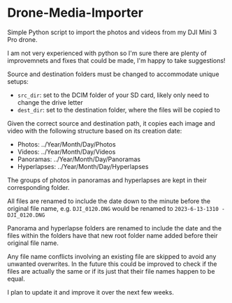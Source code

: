 # Drone-Media-Importer
Simple Python script to import the photos and videos from my DJI Mini 3 Pro drone.

I am not very experienced with python so I'm sure there are plenty of improvemnets and fixes that could be made, I'm happy to take suggestions!

Source and destination folders must be changed to accommodate unique setups:

* `src_dir`: set to the DCIM folder of your SD card, likely only need to change the drive letter
* `dest_dir`: set to the destination folder, where the files will be copied to

Given the correct source and destination path, it copies each image and video with the following structure based on its creation date:

* Photos: ../Year/Month/Day/Photos
* Videos: ../Year/Month/Day/Videos
* Panoramas: ../Year/Month/Day/Panoramas
* Hyperlapses: ../Year/Month/Day/Hyperlapses

The groups of photos in panoramas and hyperlapses are kept in their corresponding folder.

All files are renamed to include the date down to the minute before the original file name, e.g. `DJI_0120.DNG` would be renamed to `2023-6-13-1310 - DJI_0120.DNG`

Panorama and hyperlapse folders are renamed to include the date and the files within the folders have that new root folder name added before their original file name.

Any file name conflicts involving an existing file are skipped to avoid any unwanted overwrites. In the future this could be improved to check if the files are actually the same or if its just that their file names happen to be equal.

I plan to update it and improve it over the next few weeks.
